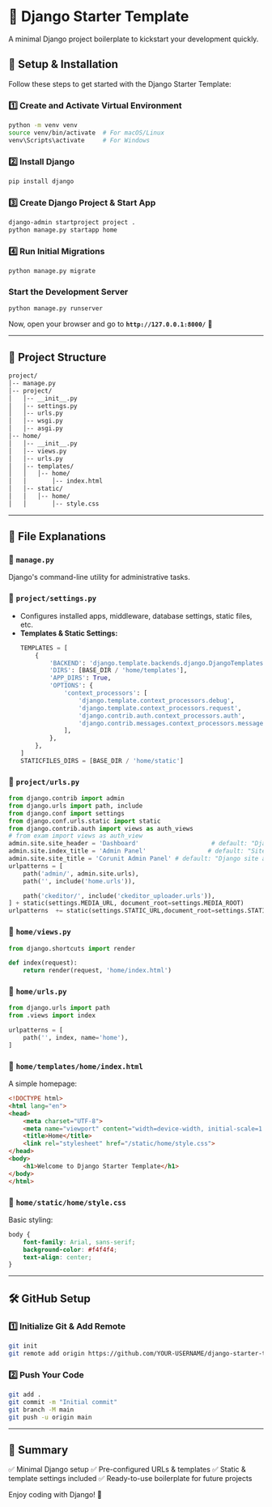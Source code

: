 # 🚀 Django Starter Template

A minimal Django project boilerplate to kickstart your development quickly.

## 📌 Setup & Installation

Follow these steps to get started with the Django Starter Template:

### 1️⃣ Create and Activate Virtual Environment
```bash
python -m venv venv
source venv/bin/activate  # For macOS/Linux
venv\Scripts\activate     # For Windows
```

### 2️⃣ Install Django
```bash
pip install django
```

### 3️⃣ Create Django Project & Start App
```bash
django-admin startproject project .
python manage.py startapp home
```

### 4️⃣ Run Initial Migrations
```bash
python manage.py migrate
```

### Start the Development Server
```bash
python manage.py runserver
```
Now, open your browser and go to **`http://127.0.0.1:8000/`** 🎉

---

## 📁 Project Structure
```bash
project/
│-- manage.py
│-- project/
│   │-- __init__.py
│   │-- settings.py
│   │-- urls.py
│   │-- wsgi.py
│   │-- asgi.py
│-- home/
│   │-- __init__.py
│   │-- views.py
│   │-- urls.py
│   │-- templates/
│   │   │-- home/
│   │       │-- index.html
│   │-- static/
│   │   │-- home/
│   │       │-- style.css
```

---

## 📜 File Explanations

### 🔹 `manage.py`
Django's command-line utility for administrative tasks.

### 🔹 `project/settings.py`
- Configures installed apps, middleware, database settings, static files, etc.
- **Templates & Static Settings:**
  ```python
  TEMPLATES = [
      {
          'BACKEND': 'django.template.backends.django.DjangoTemplates',
          'DIRS': [BASE_DIR / 'home/templates'],
          'APP_DIRS': True,
          'OPTIONS': {
              'context_processors': [
                  'django.template.context_processors.debug',
                  'django.template.context_processors.request',
                  'django.contrib.auth.context_processors.auth',
                  'django.contrib.messages.context_processors.messages',
              ],
          },
      },
  ]
  STATICFILES_DIRS = [BASE_DIR / 'home/static']
  ```

### 🔹 `project/urls.py`
```python
from django.contrib import admin
from django.urls import path, include
from django.conf import settings
from django.conf.urls.static import static
from django.contrib.auth import views as auth_views
# from exam import views as auth_view
admin.site.site_header = 'Dashboard'                    # default: "Django Administration"
admin.site.index_title = 'Admin Panel'                 # default: "Site administration"
admin.site.site_title = 'Corunit Admin Panel' # default: "Django site admin"
urlpatterns = [
    path('admin/', admin.site.urls),
    path('', include('home.urls')),

    path('ckeditor/', include('ckeditor_uploader.urls')),
] + static(settings.MEDIA_URL, document_root=settings.MEDIA_ROOT)
urlpatterns  += static(settings.STATIC_URL,document_root=settings.STATIC_ROOT)

```

### 🔹 `home/views.py`
```python
from django.shortcuts import render

def index(request):
    return render(request, 'home/index.html')
```

### 🔹 `home/urls.py`
```python
from django.urls import path
from .views import index

urlpatterns = [
    path('', index, name='home'),
]
```

### 🔹 `home/templates/home/index.html`
A simple homepage:
```html
<!DOCTYPE html>
<html lang="en">
<head>
    <meta charset="UTF-8">
    <meta name="viewport" content="width=device-width, initial-scale=1.0">
    <title>Home</title>
    <link rel="stylesheet" href="/static/home/style.css">
</head>
<body>
    <h1>Welcome to Django Starter Template</h1>
</body>
</html>
```

### 🔹 `home/static/home/style.css`
Basic styling:
```css
body {
    font-family: Arial, sans-serif;
    background-color: #f4f4f4;
    text-align: center;
}
```

---

## 🛠 GitHub Setup

### 1️⃣ Initialize Git & Add Remote
```bash
git init
git remote add origin https://github.com/YOUR-USERNAME/django-starter-template.git
```

### 2️⃣ Push Your Code
```bash
git add .
git commit -m "Initial commit"
git branch -M main
git push -u origin main
```

---

## 🎯 Summary
✅ Minimal Django setup
✅ Pre-configured URLs & templates
✅ Static & template settings included
✅ Ready-to-use boilerplate for future projects

Enjoy coding with Django! 🚀
